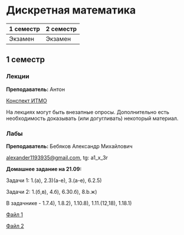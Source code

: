 # Дискретная математика

|1 семестр|2 семестр|
|---|---|
|Экзамен|Экзамен|

## 1 семестр
### Лекции

**Преподаватель:** Антон

[Конспект ИТМО](http://neerc.ifmo.ru/wiki/index.php?title=%D0%94%D0%B8%D1%81%D0%BA%D1%80%D0%B5%D1%82%D0%BD%D0%B0%D1%8F_%D0%BC%D0%B0%D1%82%D0%B5%D0%BC%D0%B0%D1%82%D0%B8%D0%BA%D0%B0)

На лекциях могут быть внезапные опросы. Дополнительно есть необходимость доказывать (или догугливать) некоторый материал.

### Лабы

**Преподаватель:** Бебяков Александр Михайлович

alexander1193935@gmail.com, tg: a1_x_3r


**Домашнее задание на 21.09:**

Задачи 1: 1.(а), 2.3)(а-е), 3.(а-е), 6.2.5)

Задачи 2: 1.(б,в), 4.б), 6.30.б), 8.b.ж)

В задачнике - 1.7.4), 1.8.2), 1.10.8), 1.11.(12,18), 1.18.1)

[Файл 1](../Files/Задачник%20Теория%20множеств.pdf)

[Файл 2](../Files/1568655347489_ДЗ%20Теория%20множеств.pdf)
